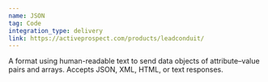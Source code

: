 ```yaml
---
name: JSON
tag: Code
integration_type: delivery
link: https://activeprospect.com/products/leadconduit/
---
```

A format using human-readable text to send data objects of attribute–value pairs and arrays. Accepts JSON, XML, HTML, or text responses.
